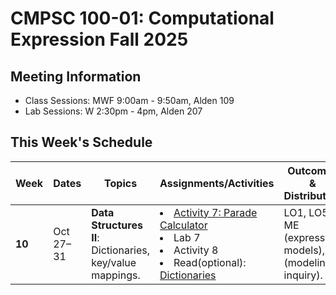# CMPSC 100-01: Computational Expression Fall 2025

## Meeting Information

- Class Sessions: MWF 9:00am - 9:50am, Alden 109
- Lab Sessions: W 2:30pm - 4pm, Alden 207

## This Week's Schedule

| Week | Dates | Topics | Assignments/Activities | Outcomes & Distribution |
|------|-------|--------|------------------------|-------------------------|
| **10** | Oct 27–31 | **Data Structures II**: Dictionaries, key/value mappings. | <li>[Activity 7: Parade Calculator](https://classroom.github.com/a/UxOKxb1w)</li> <li>Lab 7</li> <li>Activity 8</li> <li>Read(optional): [Dictionaries](https://automatetheboringstuff.com/3e/chapter7.html)</li> | LO1, LO5; ME (expressing models), SP (modeling inquiry). |
